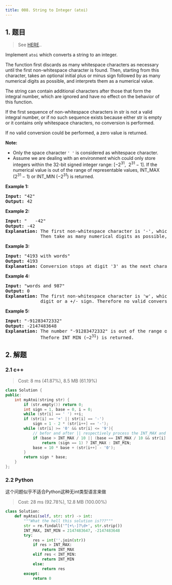 ```yaml
---
title: 008. String to Integer (atoi)
---
```


## 1. 题目

> See [HERE](https://leetcode.com/problems/string-to-integer-atoi/)..

<div><p>Implement <code><span>atoi</span></code> which&nbsp;converts a string to an integer.</p>

<p>The function first discards as many whitespace characters as necessary until the first non-whitespace character is found. Then, starting from this character, takes an optional initial plus or minus sign followed by as many numerical digits as possible, and interprets them as a numerical value.</p>

<p>The string can contain additional characters after those that form the integral number, which are ignored and have no effect on the behavior of this function.</p>

<p>If the first sequence of non-whitespace characters in str is not a valid integral number, or if no such sequence exists because either str is empty or it contains only whitespace characters, no conversion is performed.</p>

<p>If no valid conversion could be performed, a zero value is returned.</p>

<p><strong>Note:</strong></p>

<ul>
	<li>Only the space character <code>' '</code> is considered as whitespace character.</li>
	<li>Assume we are dealing with an environment which could only store integers within the 32-bit signed integer range: [−2<sup>31</sup>,&nbsp; 2<sup>31&nbsp;</sup>− 1]. If the numerical value is out of the range of representable values, INT_MAX (2<sup>31&nbsp;</sup>− 1) or INT_MIN (−2<sup>31</sup>) is returned.</li>
</ul>

<p><strong>Example 1:</strong></p>

<pre><strong>Input:</strong> "42"
<strong>Output:</strong> 42
</pre>

<p><strong>Example 2:</strong></p>

<pre><strong>Input:</strong> "   -42"
<strong>Output:</strong> -42
<strong>Explanation:</strong> The first non-whitespace character is '-', which is the minus sign.
&nbsp;            Then take as many numerical digits as possible, which gets 42.
</pre>

<p><strong>Example 3:</strong></p>

<pre><strong>Input:</strong> "4193 with words"
<strong>Output:</strong> 4193
<strong>Explanation:</strong> Conversion stops at digit '3' as the next character is not a numerical digit.
</pre>

<p><strong>Example 4:</strong></p>

<pre><strong>Input:</strong> "words and 987"
<strong>Output:</strong> 0
<strong>Explanation:</strong> The first non-whitespace character is 'w', which is not a numerical 
&nbsp;            digit or a +/- sign. Therefore no valid conversion could be performed.</pre>

<p><strong>Example 5:</strong></p>

<pre><strong>Input:</strong> "-91283472332"
<strong>Output:</strong> -2147483648
<strong>Explanation:</strong> The number "-91283472332" is out of the range of a 32-bit signed integer.
&nbsp;            Thefore INT_MIN (−2<sup>31</sup>) is returned.</pre>
</div>

## 2. 解题

### 2.1 c++

> Cost: 8 ms (41.87%), 8.5 MB (61.19%)

```cpp
class Solution {
public:
    int myAtoi(string str) {
        if (str.empty()) return 0;
        int sign = 1, base = 0, i = 0;
        while (str[i] == ' ') ++i;
        if (str[i] == '+' || str[i] == '-')
            sign = 1 - 2 * (str[i++] == '-');
        while (str[i] >= '0' && str[i] <= '9'){
            // befor and after || respectively process the INT_MAX and INT_MIN
            if (base > INT_MAX / 10 || (base == INT_MAX / 10 && str[i] - '0' > INT_MAX % 10))
                return (sign == 1) ? INT_MAX : INT_MIN;
            base = 10 * base + (str[i++] - '0');
        }
        return sign * base;
    }
};
```

### 2.2 Python

这个问题似乎不适合Python这种无int类型语言来做

> Cost: 28 ms (92.78%), 12.8 MB (100.00%)

```python
class Solution:
    def myAtoi(self, str: str) -> int:
        """What the hell this solution is???"""
        str = re.findall('^[+\-]?\d+', str.strip())
        INT_MAX, INT_MIN = 2147483647, -2147483648
        try:
            res = int(''.join(str))
            if res > INT_MAX:
                return INT_MAX
            elif res < INT_MIN:
                return INT_MIN
            else:
                return res
        except:
            return 0
```
